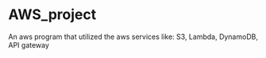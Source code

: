 # AWS_project
An aws program that utilized the aws services like: S3, Lambda, DynamoDB, API gateway

